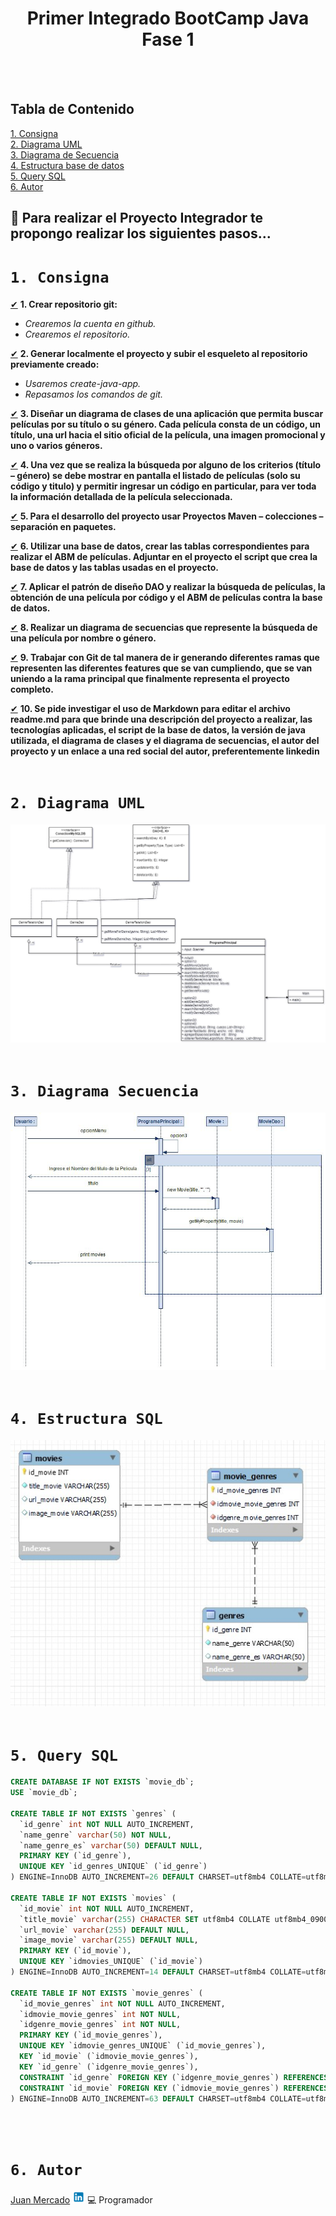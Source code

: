 [✔]: assets/images/checkbox-small-blue.png


<h1 align="center">
  Primer Integrado BootCamp Java Fase 1
</h1>
<br/>



<br/>

## Tabla de Contenido

  <summary>
    <a href="#1-consigna">1. Consigna</a>
  </summary>
  
  <summary>
    <a href="#2-diagrama-uml">2. Diagrama UML</a>
  </summary>
  
  <summary>
    <a href="#3-diagrama-secuencia">3. Diagrama de Secuencia</a>
  </summary>
  
  <summary>
    <a href="#4-estructura-sql">4. Estructura base de datos</a>
  </summary>
  
  <summary>
    <a href="#5-query-sql">5. Query SQL</a>
  </summary>
  
  <summary>
    <a href="#6-autor">6. Autor</a>
  </summary>

## 🚀 Para realizar el Proyecto Integrador te propongo realizar los siguientes pasos...

# `1. Consigna`

 [✔] **1. Crear repositorio git:**
  - *Crearemos la cuenta en github.*
  - *Crearemos el repositorio.*

[✔] **2. Generar localmente el proyecto y subir el esqueleto al repositorio previamente creado:**

  - *Usaremos create-java-app.*
  - *Repasamos los comandos de git.*

[✔] **3. Diseñar un diagrama de clases de una aplicación que permita buscar películas por su título o su género. Cada película consta de un código, un título, una url hacia el sitio oficial de la película, una imagen promocional y uno o varios géneros.**

[✔] **4. Una vez que se realiza la búsqueda por alguno de los criterios (título – género) se debe mostrar en pantalla el listado de películas (solo su código y titulo) y permitir ingresar un código en particular, para ver toda la información detallada de la película seleccionada.**

[✔] **5. Para el desarrollo del proyecto usar Proyectos Maven – colecciones – separación en paquetes.**

[✔] **6. Utilizar una base de datos, crear las tablas correspondientes para realizar el ABM de películas. Adjuntar en el proyecto el script que crea la base de datos y las tablas usadas en el proyecto.**

[✔] **7. Aplicar el patrón de diseño DAO y realizar la búsqueda de películas, la obtención de una película por código y el ABM de películas contra la base de datos.**

[✔] **8. Realizar un diagrama de secuencias que represente la búsqueda de una película por nombre o género.**

[✔] **9. Trabajar con Git de tal manera de ir generando diferentes ramas que representen las diferentes features que se van cumpliendo, que se van uniendo a la rama principal que finalmente representa el proyecto completo.**

[✔] **10. Se pide investigar el uso de Markdown para editar el archivo readme.md para que brinde una descripción del proyecto a realizar, las tecnologías aplicadas, el script de la base de datos, la versión de java utilizada, el diagrama de clases y el diagrama de secuencias, el autor del
proyecto y un enlace a una red social del autor, preferentemente linkedin**
<br/><br/>

# `2. Diagrama UML`
![](./assets/diagrama_integrador.jpg)
<br/><br/>

# `3. Diagrama Secuencia`
![](./assets/DiagramaSecuencia.jpg)
<br/><br/>

# `4. Estructura SQL`
![](./assets/diagrama_sql.jpg)
<br/><br/>

# `5. Query SQL`
```sql
CREATE DATABASE IF NOT EXISTS `movie_db`;
USE `movie_db`;

CREATE TABLE IF NOT EXISTS `genres` (
  `id_genre` int NOT NULL AUTO_INCREMENT,
  `name_genre` varchar(50) NOT NULL,
  `name_genre_es` varchar(50) DEFAULT NULL,
  PRIMARY KEY (`id_genre`),
  UNIQUE KEY `id_genres_UNIQUE` (`id_genre`)
) ENGINE=InnoDB AUTO_INCREMENT=26 DEFAULT CHARSET=utf8mb4 COLLATE=utf8mb4_0900_ai_ci;

CREATE TABLE IF NOT EXISTS `movies` (
  `id_movie` int NOT NULL AUTO_INCREMENT,
  `title_movie` varchar(255) CHARACTER SET utf8mb4 COLLATE utf8mb4_0900_ai_ci NOT NULL,
  `url_movie` varchar(255) DEFAULT NULL,
  `image_movie` varchar(255) DEFAULT NULL,
  PRIMARY KEY (`id_movie`),
  UNIQUE KEY `idmovies_UNIQUE` (`id_movie`)
) ENGINE=InnoDB AUTO_INCREMENT=14 DEFAULT CHARSET=utf8mb4 COLLATE=utf8mb4_0900_ai_ci;

CREATE TABLE IF NOT EXISTS `movie_genres` (
  `id_movie_genres` int NOT NULL AUTO_INCREMENT,
  `idmovie_movie_genres` int NOT NULL,
  `idgenre_movie_genres` int NOT NULL,
  PRIMARY KEY (`id_movie_genres`),
  UNIQUE KEY `idmovie_genres_UNIQUE` (`id_movie_genres`),
  KEY `id_movie` (`idmovie_movie_genres`),
  KEY `id_genre` (`idgenre_movie_genres`),
  CONSTRAINT `id_genre` FOREIGN KEY (`idgenre_movie_genres`) REFERENCES `genres` (`id_genre`) ON DELETE CASCADE,
  CONSTRAINT `id_movie` FOREIGN KEY (`idmovie_movie_genres`) REFERENCES `movies` (`id_movie`) ON DELETE CASCADE
) ENGINE=InnoDB AUTO_INCREMENT=63 DEFAULT CHARSET=utf8mb4 COLLATE=utf8mb4_0900_ai_ci;
```
<br/><br/>
# `6. Autor`
[Juan Mercado](https://github.com/juan86) <a href="https://www.linkedin.com/in/juan-mercado-0aba7a68/"><img src="assets/linkedin.svg" width="20" height="20"></img></a>
💻 Programador
